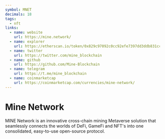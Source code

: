 ```yaml
---
symbol: MNET
decimals: 18
tags:
  - nft
links:
  - name: website
    url: https://mine.network/
  - name: explorer
    url: https://etherscan.io/token/0x829c97092c0cc92efe7397dd3ddb831cc5835bae
  - name: twitter
    url: https://twitter.com/mine_blockchain
  - name: github
    url: https://github.com/Mine-Blockchain
  - name: telegram
    url: https://t.me/mine_blockchain
  - name: coinmarketcap
    url: https://coinmarketcap.com/currencies/mine-network/
---
```


# Mine Network

MINE Network is an innovative cross-chain mining Metaverse solution that seamlessly connects the worlds of DeFi, GameFi and NFT's into one consolidated, easy-to-use open-source protocol.
